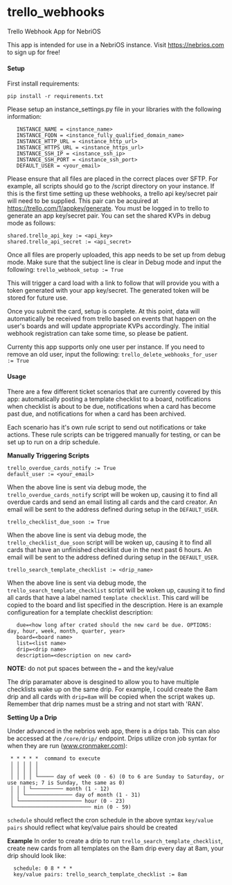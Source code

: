 # trello_webhooks
Trello Webhook App for NebriOS

This app is intended for use in a NebriOS instance. Visit https://nebrios.com to sign up for free!

<h4>Setup</h4>
First install requirements:

```
pip install -r requirements.txt
```

Please setup an instance_settings.py file in your libraries with the following information:
   ```
      INSTANCE_NAME = <instance_name>
      INSTANCE_FQDN = <instance_fully_qualified_domain_name>
      INSTANCE_HTTP_URL = <instance_http_url>
      INSTANCE_HTTPS_URL = <instance_https_url>
      INSTANCE_SSH_IP = <instance_ssh_ip>
      INSTANCE_SSH_PORT = <instance_ssh_port>
      DEFAULT_USER = <your_email>
   ```
Please ensure that all files are placed in the correct places over SFTP. For example, all scripts should go to the /script directory on your instance.
If this is the first time setting up these webhooks, a trello api key/secret pair will need to be supplied. This pair can be acquired at https://trello.com/1/appkey/generate. You must be logged in to trello to generate an app key/secret pair.
You can set the shared KVPs in debug mode as follows:
  ```
  shared.trello_api_key := <api_key>
  shared.trello_api_secret := <api_secret>
  ```

Once all files are properly uploaded, this app needs to be set up from debug mode. Make sure that the subject line is clear in Debug mode and input the following:
    ```
    trello_webhook_setup := True
    ```

This will trigger a card load with a link to follow that will provide you with a token generated with your app key/secret. The generated token will be stored for future use.

Once you submit the card, setup is complete. At this point, data will automatically be received from trello based on events that happen on the user's boards and will update appropriate KVPs accordingly. The initial webhook registration can take some time, so please be patient.

Currenty this app supports only one user per instance. If you need to remove an old user, input the following:
    ```
    trello_delete_webhooks_for_user := True
    ```

<h4>Usage</h4>
There are a few different ticket scenarios that are currently covered by this app: automatically posting a template checklist to a board, notifications when  checklist is about to be due,  notifications when a card has become past due, and notifications for when a card has been archived.

Each scenario has it's own rule script to send out notifications or take actions. These rule scripts can be triggered manually for testing, or can be set up to run on a drip schedule.

<strong>Manually Triggering Scripts</strong>
  ```
  trello_overdue_cards_notify := True
  default_user := <your_email>
  ```
  When the above line is sent via debug mode, the `trello_overdue_cards_notify` script will be woken up, causing it to find all overdue cards and send an email listing all cards  and the card creator. An email will be sent to the address defined during setup in the `DEFAULT_USER`.
  
  ```
  trello_checklist_due_soon := True
  ```
  When the above line is sent via debug mode, the `trello_checklist_due_soon` script will be woken up, causing it to find all cards that have an unfinished checklist due in the next past 6 hours. An email will be sent to the address defined during setup in the `DEFAULT_USER`.

  ```
  trello_search_template_checklist := <drip_name>
  ```
  When the above line is sent via debug mode, the `trello_search_template_checklist` script will be woken up, causing it to find all cards that have a label named `template checklist`. This card will be copied to the board and list specified in the description. Here is an example configureation for a template checklist description:
   ```
      due=<how long after crated should the new card be due. OPTIONS: day, hour, week, month, quarter, year>
      board=<board name>
      list=<list name>
      drip=<drip name>
      description=<description on new card>
   ```

   <strong>NOTE:</strong> do not put spaces between the `=` and the key/value

   The drip paramater above is desgined to allow you to have multiple checklists wake up on the same drip. For example, I could create the 8am drip and all cards with `drip=8am` will be copied when the script wakes up. Remember that drip names must be a string and not start with 'RAN'.



<strong>Setting Up a Drip</strong>

Under advanced in the nebrios web app, there is a drips tab. This can also be accessed at the `/core/drip/` endpoint.
Drips utilize cron job syntax for when they are run (www.cronmaker.com):
  ```
   * * * * *  command to execute
   │ │ │ │ │
   │ │ │ │ │
   │ │ │ │ └───── day of week (0 - 6) (0 to 6 are Sunday to Saturday, or use names; 7 is Sunday, the same as 0)
   │ │ │ └────────── month (1 - 12)
   │ │ └─────────────── day of month (1 - 31)
   │ └──────────────────── hour (0 - 23)
   └───────────────────────── min (0 - 59)
  ```
  
  `schedule` should reflect the cron schedule in the above syntax
  `key/value pairs` should reflect what key/value pairs should be created
  
  <strong>Example</strong> In order to create a drip to run `trello_search_template_checklist`, create new cards from all templates on the 8am drip every day at 8am, your drip should look like:
      
      schedule: 0 8 * * *
      key/value pairs: trello_search_template_checklist := 8am
